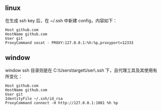 <h2 id="linux">linux</h2>
<p>在生成 ssh key 后，在 ~/.ssh 中新建 config，内容如下：</p>
<pre><code class="language-bash">Host github.com
HostName github.com
User git
ProxyCommand socat - PROXY:127.0.0.1:%h:%p,proxyport=12333</code></pre>
<h2 id="window">window</h2>
<p>window ssh 目录则是在 C:\Users\targetUser\.ssh 下，且代理工具及其使用有所变化：</p>
<pre><code class="language-bash">Host github.com
HostName github.com
User git
IdentityFile ~/.ssh/id_rsa
ProxyCommand connect -H http://127.0.0.1:1081 %h %p</code></pre>
